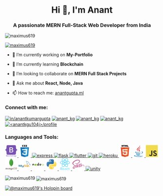 <h1 align="center">Hi 👋, I'm Anant</h1>
<h3 align="center">A passionate MERN Full-Stack Web Developer from India</h3>

<p align="left"> <img src="https://komarev.com/ghpvc/?username=maximus619&label=Profile%20views&color=0e75b6&style=flat" alt="maximus619" /> </p>

<p align="left"> <a href="https://github.com/ryo-ma/github-profile-trophy"><img src="https://github-profile-trophy.vercel.app/?username=maximus619" alt="maximus619" /></a> </p>

- 🔭 I’m currently working on **My-Portfolio**

- 🌱 I’m currently learning **Blockchain**

- 👯 I’m looking to collaborate on **MERN Full Stack Projects**

- 💬 Ask me about **React, Node, Java**

- 📫 How to reach me: [anantgupta.ml](https://www.anantgupta.ml/)

<h3 align="left">Connect with me:</h3>
<p align="left">
<a href="https://linkedin.com/in/in/anantkumargupta" target="blank"><img align="center" src="https://raw.githubusercontent.com/rahuldkjain/github-profile-readme-generator/master/src/images/icons/Social/linked-in-alt.svg" alt="in/anantkumargupta" height="30" width="40" /></a>
<a href="https://www.codechef.com/users/anant_kg" target="blank"><img align="center" src="https://cdn.jsdelivr.net/npm/simple-icons@3.1.0/icons/codechef.svg" alt="anant_kg" height="30" width="40" /></a>
<a href="https://www.hackerrank.com/anant_kg" target="blank"><img align="center" src="https://raw.githubusercontent.com/rahuldkjain/github-profile-readme-generator/master/src/images/icons/Social/hackerrank.svg" alt="anant_kg" height="30" width="40" /></a>
<a href="https://www.leetcode.com/anant_kg" target="blank"><img align="center" src="https://raw.githubusercontent.com/rahuldkjain/github-profile-readme-generator/master/src/images/icons/Social/leet-code.svg" alt="anant_kg" height="30" width="40" /></a>
<a href="https://auth.geeksforgeeks.org/user/<anantkgu104j>/profile" target="blank"><img align="center" src="https://raw.githubusercontent.com/rahuldkjain/github-profile-readme-generator/master/src/images/icons/Social/geeks-for-geeks.svg" alt="<anantkgu104j>/profile" height="30" width="40" /></a>
</p>

<h3 align="left">Languages and Tools:</h3>
<p align="left"> <a href="https://getbootstrap.com" target="_blank" rel="noreferrer"> <img src="https://raw.githubusercontent.com/devicons/devicon/master/icons/bootstrap/bootstrap-plain-wordmark.svg" alt="bootstrap" width="40" height="40"/> </a> <a href="https://www.w3schools.com/css/" target="_blank" rel="noreferrer"> <img src="https://raw.githubusercontent.com/devicons/devicon/master/icons/css3/css3-original-wordmark.svg" alt="css3" width="40" height="40"/> </a> <a href="https://expressjs.com" target="_blank" rel="noreferrer">
<img src="https://cdn.buttercms.com/2q5r816LTo2uE9j7Ntic" alt="express" width="40" height="40"/> </a> <a href="https://flask.palletsprojects.com/" target="_blank" rel="noreferrer"> <img src="https://www.vectorlogo.zone/logos/pocoo_flask/pocoo_flask-icon.svg" alt="flask" width="40" height="40"/> </a> <a href="https://flutter.dev" target="_blank" rel="noreferrer"> <img src="https://www.vectorlogo.zone/logos/flutterio/flutterio-icon.svg" alt="flutter" width="40" height="40"/> </a> <a href="https://git-scm.com/" target="_blank" rel="noreferrer"> <img src="https://www.vectorlogo.zone/logos/git-scm/git-scm-icon.svg" alt="git" width="40" height="40"/> </a> <a href="https://heroku.com" target="_blank" rel="noreferrer"> <img src="https://www.vectorlogo.zone/logos/heroku/heroku-icon.svg" alt="heroku" width="40" height="40"/> </a> <a href="https://www.w3.org/html/" target="_blank" rel="noreferrer"> <img src="https://raw.githubusercontent.com/devicons/devicon/master/icons/html5/html5-original-wordmark.svg" alt="html5" width="40" height="40"/> </a> <a href="https://www.java.com" target="_blank" rel="noreferrer"> <img src="https://raw.githubusercontent.com/devicons/devicon/master/icons/java/java-original.svg" alt="java" width="40" height="40"/> </a> <a href="https://developer.mozilla.org/en-US/docs/Web/JavaScript" target="_blank" rel="noreferrer"> <img src="https://raw.githubusercontent.com/devicons/devicon/master/icons/javascript/javascript-original.svg" alt="javascript" width="40" height="40"/> </a> <a href="https://www.mongodb.com/" target="_blank" rel="noreferrer"> <img src="https://raw.githubusercontent.com/devicons/devicon/master/icons/mongodb/mongodb-original-wordmark.svg" alt="mongodb" width="40" height="40"/> </a> <a href="https://www.mysql.com/" target="_blank" rel="noreferrer"> <img src="https://raw.githubusercontent.com/devicons/devicon/master/icons/mysql/mysql-original-wordmark.svg" alt="mysql" width="40" height="40"/> </a> <a href="https://nodejs.org" target="_blank" rel="noreferrer"> <img src="https://raw.githubusercontent.com/devicons/devicon/master/icons/nodejs/nodejs-original-wordmark.svg" alt="nodejs" width="40" height="40"/> </a> <a href="https://www.python.org" target="_blank" rel="noreferrer"> <img src="https://raw.githubusercontent.com/devicons/devicon/master/icons/python/python-original.svg" alt="python" width="40" height="40"/> </a> <a href="https://reactjs.org/" target="_blank" rel="noreferrer"> <img src="https://raw.githubusercontent.com/devicons/devicon/master/icons/react/react-original-wordmark.svg" alt="react" width="40" height="40"/> </a> <a href="https://sass-lang.com" target="_blank" rel="noreferrer"> <img src="https://raw.githubusercontent.com/devicons/devicon/master/icons/sass/sass-original.svg" alt="sass" width="40" height="40"/> </a> <a href="https://unity.com/" target="_blank" rel="noreferrer"> <img src="https://www.vectorlogo.zone/logos/unity3d/unity3d-icon.svg" alt="unity" width="40" height="40"/> </a> </p>

<p><img align="left" src="https://github-readme-stats.vercel.app/api/top-langs?username=maximus619&show_icons=true&locale=en&layout=compact" alt="maximus619" /></p>

<p>&nbsp;<img align="center" src="https://github-readme-stats.vercel.app/api?username=maximus619&show_icons=true&locale=en" alt="maximus619" /></p>


<!--
**Maximus619/Maximus619** is a ✨ _special_ ✨ repository because its `README.md` (this file) appears on your GitHub profile.

Here are some ideas to get you started:

- 🔭 I’m currently working on My Personal Portfolio
- 🌱 I’m currently learning Blockchain
- 👯 I’m looking to collaborate on MERN Full Stack Projects
- 🤔 I’m looking for help with ...
- 💬 Ask me about ...
- 📫 How to reach me: anantgupta.ml
- 😄 Pronouns: ...
- ⚡ Fun fact: ...
-->

[![@maximus619's Holopin board](https://holopin.io/api/user/board?user=maximus619)](https://holopin.io/@maximus619)

